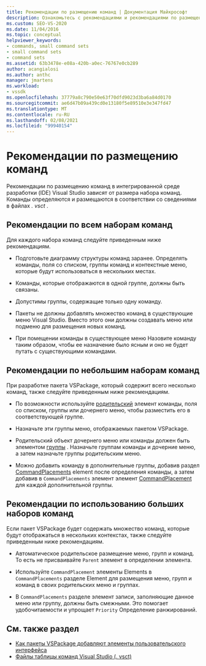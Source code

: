 ```yaml
---
title: Рекомендации по размещению команд | Документация Майкрософт
description: Ознакомьтесь с рекомендациями и рекомендациями по размещению команд в интегрированной среде разработки Visual Studio (IDE).
ms.custom: SEO-VS-2020
ms.date: 11/04/2016
ms.topic: conceptual
helpviewer_keywords:
- commands, small command sets
- small command sets
- command sets
ms.assetid: 63b3478e-e08a-420b-a0ec-76767e0cb289
author: acangialosi
ms.author: anthc
manager: jmartens
ms.workload:
- vssdk
ms.openlocfilehash: 37779a8c790e50e63f70dfd9023d3ba6a84d0170
ms.sourcegitcommit: ae6d47b09a439cd0e13180f5e89510e3e347fd47
ms.translationtype: MT
ms.contentlocale: ru-RU
ms.lasthandoff: 02/08/2021
ms.locfileid: "99940154"
---
```

# <a name="command-placement-guidelines"></a>Рекомендации по размещению команд
Рекомендации по размещению команд в интегрированной среде разработки (IDE) Visual Studio зависят от размера набора команд. Команды определяются и размещаются в соответствии со сведениями в файлах *. vsct* .

## <a name="best-practices-for-all-command-sets"></a>Рекомендации по всем наборам команд
 Для каждого набора команд следуйте приведенным ниже рекомендациям.

- Подготовьте диаграмму структуры команд заранее. Определять команды, поля со списком, группы команд и контекстные меню, которые будут использоваться в нескольких местах.

- Команды, которые отображаются в одной группе, должны быть связаны.

- Допустимы группы, содержащие только одну команду.

- Пакеты не должны добавлять множество команд в существующие меню Visual Studio. Вместо этого они должны создавать меню или подменю для размещения новых команд.

- При помещении команды в существующее меню Назовите команду таким образом, чтобы ее назначение было ясным и оно не будет путать с существующими командами.

## <a name="best-practices-for-small-command-sets"></a>Рекомендации по небольшим наборам команд
 При разработке пакета VSPackage, который содержит всего несколько команд, также следуйте приведенным ниже рекомендациям.

- По возможности используйте [родительский](../../extensibility/parent-element.md) элемент команды, поля со списком, группы или дочернего меню, чтобы разместить его в соответствующей группе.

- Назначьте эти группы меню, отображаемых пакетом VSPackage.

- Родительский объект дочернего меню или команды должен быть элементом [группы](../../extensibility/group-element.md) . Назначьте группам команды и дочерние меню, а затем назначьте группы родительским меню.

- Можно добавить команду в дополнительные группы, добавив раздел [CommandPlacements](../../extensibility/commandplacements-element.md) element после определения команды, а затем добавив в `CommandPlacements` элемент элемент [CommandPlacement](../../extensibility/commandplacement-element.md) для каждой дополнительной группы.

## <a name="best-practices-for-large-command-sets"></a>Рекомендации по использованию больших наборов команд
 Если пакет VSPackage будет содержать множество команд, которые будут отображаться в нескольких контекстах, также следуйте приведенным ниже рекомендациям.

- Автоматическое родительское размещение меню, групп и команд. То есть не присваивайте `Parent` элемент в определении элемента.

- Используйте `CommandPlacement` элементы Elements в `CommandPlacements` разделе Element для размещения меню, групп и команд в своих родительских меню и группах.

- В `CommandPlacements` разделе элемент записи, заполняющие данное меню или группу, должны быть смежными. Это помогает удобочитаемости и упрощает `Priority` Определение ранжирований.

## <a name="see-also"></a>См. также раздел
- [Как пакеты VSPackage добавляют элементы пользовательского интерфейса](../../extensibility/internals/how-vspackages-add-user-interface-elements.md)
- [Файлы таблицы команд Visual Studio (. vsct)](../../extensibility/internals/visual-studio-command-table-dot-vsct-files.md)
